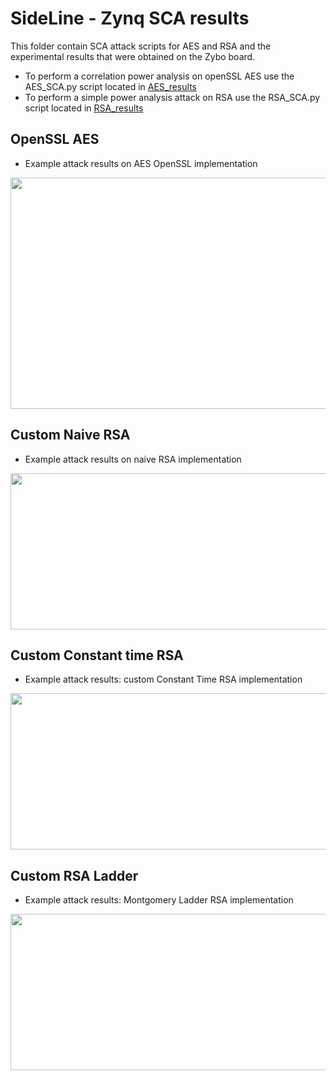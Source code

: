 # SideLine - Zynq SCA results

This folder contain SCA attack scripts for AES and RSA and the experimental results that were obtained on the Zybo board.
- To perform a correlation power analysis on openSSL AES use the AES_SCA.py script located in [AES_results](https://github.com/Remote-HWA/SideLine/tree/master/attack_results/AES_results)
- To perform a simple power analysis attack on RSA use the RSA_SCA.py script located in [RSA_results](https://github.com/Remote-HWA/SideLine/tree/master/attack_results/RSA_results)

## OpenSSL AES

- Example attack results on AES OpenSSL implementation

<p align="center">
<img src="https://user-images.githubusercontent.com/67143135/88479697-424f1100-cf51-11ea-8a23-002140716dde.png" width="600" height="370">
</p>

## Custom Naive RSA

- Example attack results on naive RSA implementation

<p align="center">
<img src="https://user-images.githubusercontent.com/67143135/91450799-fc050e80-e87c-11ea-8802-e4068d0c06e4.png" width="700" height="250">
</p>

## Custom Constant time RSA

- Example attack results: custom Constant Time RSA implementation

<p align="center">
<img src="https://user-images.githubusercontent.com/67143135/91450793-fad3e180-e87c-11ea-93f8-aa620d8efda4.png" width="700" height="250">
</p>

## Custom RSA Ladder

- Example attack results: Montgomery Ladder RSA implementation

<p align="center">
<img src="https://user-images.githubusercontent.com/67143135/91450797-fb6c7800-e87c-11ea-8685-8dd261664c61.png" width="700" height="250">
</p>



